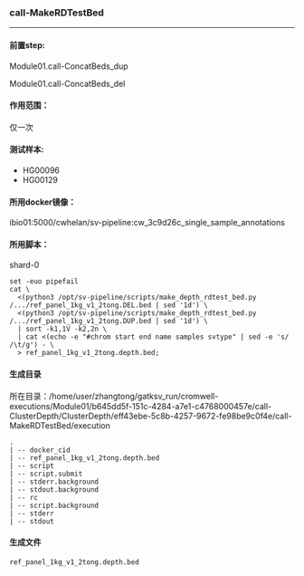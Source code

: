 ### call-MakeRDTestBed
***
#### 前置step:
Module01.call-ConcatBeds_dup

Module01.call-ConcatBeds_del

#### 作用范围：
仅一次
#### 测试样本:
+ HG00096
+ HG00129
#### 所用docker镜像：
ibio01:5000/cwhelan/sv-pipeline:cw_3c9d26c_single_sample_annotations
#### 所用脚本：
shard-0
```xhsell
set -euo pipefail
cat \
  <(python3 /opt/sv-pipeline/scripts/make_depth_rdtest_bed.py /.../ref_panel_1kg_v1_2tong.DEL.bed | sed '1d') \
  <(python3 /opt/sv-pipeline/scripts/make_depth_rdtest_bed.py /.../ref_panel_1kg_v1_2tong.DUP.bed | sed '1d') \
  | sort -k1,1V -k2,2n \
  | cat <(echo -e "#chrom start end name samples svtype" | sed -e 's/ /\t/g') - \
  > ref_panel_1kg_v1_2tong.depth.bed;
```
#### 生成目录
所在目录：/home/user/zhangtong/gatksv_run/cromwell-executions/Module01/b645dd5f-151c-4284-a7e1-c4768000457e/call-ClusterDepth/ClusterDepth/eff43ebe-5c8b-4257-9672-fe98be9c0f4e/call-MakeRDTestBed/execution
```
.
| -- docker_cid  
| -- ref_panel_1kg_v1_2tong.depth.bed
| -- script
| -- script.submit
| -- stderr.background
| -- stdout.background
| -- rc
| -- script.background
| -- stderr
| -- stdout
```
#### 生成文件
```
ref_panel_1kg_v1_2tong.depth.bed
```